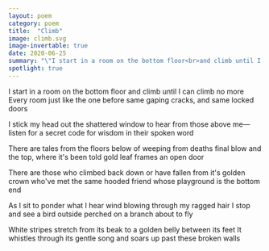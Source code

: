 ```yaml
---
layout: poem
category: poem
title:  "Climb"
image: climb.svg
image-invertable: true
date: 2020-06-25
summary: "\"I start in a room on the bottom floor<br>and climb until I can climb no more...\""
spotlight: true
---
```


I start in a room on the bottom floor
and climb until I can climb no more
Every room just like the one before
same gaping cracks, and same locked doors

I stick my head out the shattered window
to hear from those above me—
listen for a secret code
for wisdom in their spoken word

There are tales from the floors below
of weeping from deaths final blow
and the top, where it's been told
gold leaf frames an open door

There are those who climbed back down
or have fallen from it's golden crown
who've met the same hooded friend
whose playground is the bottom end

As I sit to ponder what I hear
wind blowing through my ragged hair
I stop and see a bird outside
perched on a branch about to fly

White stripes stretch from its beak
to a golden belly between its feet
It whistles through its gentle song
and soars up past these broken walls
